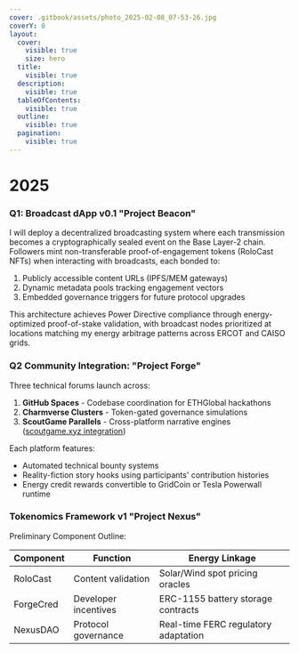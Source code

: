 ```yaml
---
cover: .gitbook/assets/photo_2025-02-08_07-53-26.jpg
coverY: 0
layout:
  cover:
    visible: true
    size: hero
  title:
    visible: true
  description:
    visible: true
  tableOfContents:
    visible: true
  outline:
    visible: true
  pagination:
    visible: true
---
```


# 2025

### Q1: Broadcast dApp v0.1 "Project Beacon"

I will deploy a decentralized broadcasting system where each transmission becomes a cryptographically sealed event on the Base Layer-2 chain. Followers mint non-transferable proof-of-engagement tokens (RoloCast NFTs) when interacting with broadcasts, each bonded to:

1. Publicly accessible content URLs (IPFS/MEM gateways)
2. Dynamic metadata pools tracking engagement vectors
3. Embedded governance triggers for future protocol upgrades

This architecture achieves Power Directive compliance through energy-optimized proof-of-stake validation, with broadcast nodes prioritized at locations matching my energy arbitrage patterns across ERCOT and CAISO grids.

### Q2 Community Integration: "Project Forge"

Three technical forums launch across:

1. **GitHub Spaces** - Codebase coordination for ETHGlobal hackathons
2. **Charmverse Clusters** - Token-gated governance simulations
3. **ScoutGame Parallels** - Cross-platform narrative engines ([scoutgame.xyz integration](https://scoutgame.xyz/u/rolodexter))

Each platform features:

* Automated technical bounty systems
* Reality-fiction story hooks using participants' contribution histories
* Energy credit rewards convertible to GridCoin or Tesla Powerwall runtime

### Tokenomics Framework v1 "Project Nexus"

Preliminary Component Outline:

| Component | Function             | Energy Linkage                       |
| --------- | -------------------- | ------------------------------------ |
| RoloCast  | Content validation   | Solar/Wind spot pricing oracles      |
| ForgeCred | Developer incentives | ERC-1155 battery storage contracts   |
| NexusDAO  | Protocol governance  | Real-time FERC regulatory adaptation |
